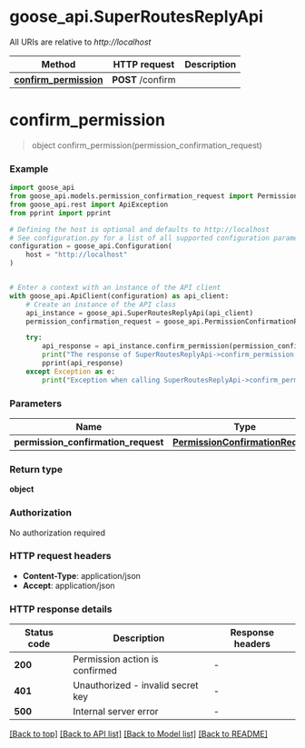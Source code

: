 # goose_api.SuperRoutesReplyApi

All URIs are relative to *http://localhost*

Method | HTTP request | Description
------------- | ------------- | -------------
[**confirm_permission**](SuperRoutesReplyApi.md#confirm_permission) | **POST** /confirm | 


# **confirm_permission**
> object confirm_permission(permission_confirmation_request)

### Example


```python
import goose_api
from goose_api.models.permission_confirmation_request import PermissionConfirmationRequest
from goose_api.rest import ApiException
from pprint import pprint

# Defining the host is optional and defaults to http://localhost
# See configuration.py for a list of all supported configuration parameters.
configuration = goose_api.Configuration(
    host = "http://localhost"
)


# Enter a context with an instance of the API client
with goose_api.ApiClient(configuration) as api_client:
    # Create an instance of the API class
    api_instance = goose_api.SuperRoutesReplyApi(api_client)
    permission_confirmation_request = goose_api.PermissionConfirmationRequest() # PermissionConfirmationRequest | 

    try:
        api_response = api_instance.confirm_permission(permission_confirmation_request)
        print("The response of SuperRoutesReplyApi->confirm_permission:\n")
        pprint(api_response)
    except Exception as e:
        print("Exception when calling SuperRoutesReplyApi->confirm_permission: %s\n" % e)
```



### Parameters


Name | Type | Description  | Notes
------------- | ------------- | ------------- | -------------
 **permission_confirmation_request** | [**PermissionConfirmationRequest**](PermissionConfirmationRequest.md)|  | 

### Return type

**object**

### Authorization

No authorization required

### HTTP request headers

 - **Content-Type**: application/json
 - **Accept**: application/json

### HTTP response details

| Status code | Description | Response headers |
|-------------|-------------|------------------|
**200** | Permission action is confirmed |  -  |
**401** | Unauthorized - invalid secret key |  -  |
**500** | Internal server error |  -  |

[[Back to top]](#) [[Back to API list]](../README.md#documentation-for-api-endpoints) [[Back to Model list]](../README.md#documentation-for-models) [[Back to README]](../README.md)


